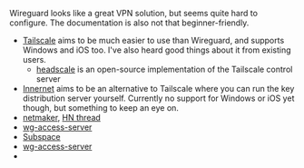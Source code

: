 
Wireguard looks like a great VPN solution, but seems quite hard to configure. The documentation is also not that beginner-friendly.

- [Tailscale](https://tailscale.com/) aims to be much easier to use than Wireguard, and supports Windows and iOS too. I've also heard good things about it from existing users.
  - [headscale](https://github.com/juanfont/headscale) is an open-source implementation of the Tailscale control server
- [Innernet](https://blog.tonari.no/introducing-innernet) aims to be an alternative to Tailscale where you can run the key distribution server yourself. Currently no support for Windows or iOS yet though, but something to keep an eye on.
- [netmaker](https://github.com/gravitl/netmaker), [HN thread](https://news.ycombinator.com/item?id=29809830)
- [wg-access-server](https://github.com/Place1/wg-access-server)
- [Subspace](https://github.com/subspacecommunity/subspace)
- [wg-access-server](https://github.com/freifunkMUC/wg-access-server)
-
